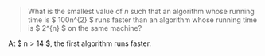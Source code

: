 > What is the smallest value of $n$ such that an algorithm whose running time
> is $ 100n\^{2} $ runs faster than an algorithm whose running time is $
> 2\^{n} $ on the same machine?

At $ n > 14 $, the first algorithm runs faster.
